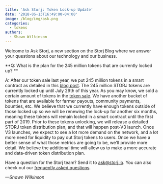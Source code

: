 ```yaml
---
title: 'Ask Storj: Token Lock-up Update'
date: '2018-06-13T16:49:00-04:00'
image: /blog/img/ask.png
categories:
  - tokens
authors:
  - Shawn Wilkinson
---
```

Welcome to Ask Storj, a new section on the Storj Blog where we answer your questions about our technology and our business. 

<!--more-->

**Q: What is the plan for the 245 million tokens that are currently locked up? **  

A: After our token sale last year, we put 245 million tokens in a smart contract as detailed in this [blog post](https://blog.storj.io/post/168735310988/an-announcement-about-storj-token-lock-ups). The 245 million STORJ tokens are currently locked up until July 29th of this year. As you may know, we sold a certain amount of tokens in the [token sale](https://blog.storj.io/post/165553434093/token-sale-wrap-up-details). We have another bucket of tokens that are available for farmer payouts, community payments, bounties, etc. We believe that we currently have enough tokens outside of those locked up so we will be renewing the lock-up for another six months, meaning these tokens will remain locked in a smart contract until the first part of 2019. Prior to these tokens unlocking, we will release a detailed STORJ token distribution plan, and that will happen post-V3 launch. Once V3 launches, we expect to see a lot more demand on the network, and a lot more need for liquidity to pay out Storj tokens to users. Once we have a better sense of what those metrics are going to be, we'll provide more detail. We believe the additional time will allow us to make a more accurate and data-driven token distribution plan. 

Have a question for the Storj team? Send it to ask@storj.io. You can also check out our [frequently asked questions](https://storj.io/faq.html).

_—Shawn Wilkinson_
